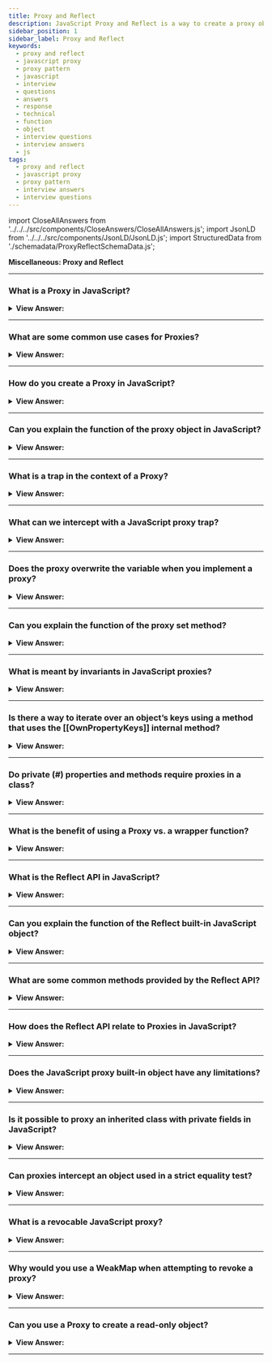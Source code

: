 ```yaml
---
title: Proxy and Reflect
description: JavaScript Proxy and Reflect is a way to create a proxy object that can be used to intercept and change the behavior of an object. Frontend Interview Questions.
sidebar_position: 1
sidebar_label: Proxy and Reflect
keywords:
  - proxy and reflect
  - javascript proxy
  - proxy pattern
  - javascript
  - interview
  - questions
  - answers
  - response
  - technical
  - function
  - object
  - interview questions
  - interview answers
  - js
tags:
  - proxy and reflect
  - javascript proxy
  - proxy pattern
  - interview answers
  - interview questions
---
```


import CloseAllAnswers from '../../../src/components/CloseAnswers/CloseAllAnswers.js';
import JsonLD from '../../../src/components/JsonLD/JsonLD.js';
import StructuredData from './schemadata/ProxyReflectSchemaData.js';

<JsonLD data={StructuredData} />

<head>
  <title>Proxy and Reflect | JavaScript Frontend Phone Interview</title>
</head>

**Miscellaneous: Proxy and Reflect**

<CloseAllAnswers />

---

### What is a Proxy in JavaScript?

<details>
  <summary><strong>View Answer:</strong></summary>
  <div>
  <div><strong>Interview Response:</strong> A Proxy is an object in JavaScript that wraps another object, enabling you to intercept and customize operations performed on the wrapped object, such as property access, assignment, or function invocation.
</div><br/>
  <div><strong>Technical Response:</strong> A Proxy in JavaScript is a special object that is used to define custom behavior for fundamental operations (e.g., property lookup, assignment, enumeration, function invocation, etc). The syntax to create a proxy in JavaScript is `new Proxy(target, handler)`, where `target` is the object which the proxy will virtualize and `handler` is an object that defines which operations will be intercepted and how to redefine intercepted operations.
</div><br />
  <div><strong className="codeExample">Code Example:</strong><br /><br />

  <div></div>

Here is a simple example of how a Proxy can be used to intercept the get operation on an object...

```javascript
let target = {
  message: 'hello, world'
};

let handler = {
  get: function(target, prop, receiver) {
    console.log(`GET was called for property ${prop}`);
    return Reflect.get(...arguments);
  }
};

let proxy = new Proxy(target, handler);

console.log(proxy.message); // logs: 'GET was called for property message' then logs: 'hello, world'
```

In this example, whenever a property is accessed on the `proxy` object, it logs a message to the console and then proceeds with the normal operation. The actual get operation is performed using `Reflect.get()`, which is a built-in function that performs a property access operation.

Proxies are a powerful tool that allow developers to control and redefine fundamental JavaScript operations. However, they should be used carefully, because they can greatly increase the complexity of your code and make debugging more difficult. They are best used for meta-programming tasks, or where you need to handle some complex object-access logic.

  </div>
  </div>
</details>

---

### What are some common use cases for Proxies?

<details>
  <summary><strong>View Answer:</strong></summary>
  <div>
  <div><strong>Interview Response:</strong> Proxies are used for various purposes, including access control, data validation, object virtualization, performance optimization, and implementing custom behavior for object operations.
  </div><br />
  <div><strong className="codeExample">Code Example:</strong><br /><br />

  <div></div>

**Data Validation:** Proxies can be used to validate incoming data before setting it to an object's properties.

```js
let handler = {
    set: function(obj, prop, value) {
        if (prop === 'age') {
            if (!Number.isInteger(value)) {
                throw new TypeError('The age is not an integer');
            }
            if (value <= 0) {
                throw new RangeError('The age must be a positive integer');
            }
        }

        // The default behavior to store the value
        obj[prop] = value;

        // Indicate success
        return true;
    }
};

let person = new Proxy({}, handler);

person.age = 100;
console.log(person.age); // 100
```

  </div>
  </div>
</details>

---

### How do you create a Proxy in JavaScript?

<details>
  <summary><strong>View Answer:</strong></summary>
  <div>
  <div><strong>Interview Response:</strong> To create a Proxy, we use the Proxy constructor, passing in the target object and a handler object containing traps for intercepting specific operations on the target. Creating a Proxy in JavaScript involves calling the Proxy constructor with two arguments: the target object and a handler object.
  </div><br />
  <div><strong className="codeExample">Code Example:</strong><br /><br />

  <div></div>

Here's the basic syntax:

```javascript
let proxy = new Proxy(target, handler);
```

Here's a detailed example:

```javascript
let target = {
  name: "John"
};

let handler = {
  get: function(target, prop, receiver) {
    console.log(`Property "${prop}" has been read.`);
    return Reflect.get(...arguments);
  },
  set: function(target, prop, value, receiver) {
    console.log(`Property "${prop}" is being set to "${value}".`);
    return Reflect.set(...arguments);
  }
};

let proxy = new Proxy(target, handler);

proxy.name; // Outputs: Property "name" has been read.
proxy.age = 25; // Outputs: Property "age" is being set to "25".
```

In this example, the `handler` object defines two traps:

- The `get` trap is called when a property on the `proxy` object is read. It logs a message to the console and then uses the `Reflect.get()` method to perform the default get operation.
- The `set` trap is called when a property on the `proxy` object is set. It logs a message to the console and then uses the `Reflect.set()` method to perform the default set operation.

Note: `Reflect.get()` and `Reflect.set()` are built-in functions that perform the default get and set operations respectively.

  </div>
  </div>
</details>

---

### Can you explain the function of the proxy object in JavaScript?

<details>
  <summary><strong>View Answer:</strong></summary>
  <div>
  <div><strong>Interview Response:</strong> The function of a proxy object in JavaScript is to intercept and customize operations performed on a wrapped object, enabling fine-grained control over property access, assignment, function invocation, and more.
</div><br />
  <div><strong>Technical Response:</strong> You may use the Proxy object to establish a proxy for another object that can intercept and redefine core operations for that object. To function, a Proxy has two arguments. It has a target and a handler parameter to carry out its operations. The target is the original object that you desire to proxy. A handler is an object that describes which actions get intercepted and how intercepted operations get redefined. It runs if a matching trap is in the handler for a proxy action. The proxy gets an opportunity to handle it; otherwise, the operation gets executed on the target.
</div><br />
  <div><strong className="codeExample">Code Example:</strong><br /><br />

<strong>Syntax: </strong> let proxy = new Proxy(target, handler);<br /><br />

  <div></div>

```js
let target = {};
let proxy = new Proxy(target, {}); // empty handler

proxy.test = 5; // writing to proxy (1)
console.log(target.test); // 5, the property appeared in target!

console.log(proxy.test); // 5, we can read it from proxy too (2)

for (let key in proxy) console.log(key); // test, iteration works (3)
```

  </div>
  </div>
</details>

---

### What is a trap in the context of a Proxy?

<details>
  <summary><strong>View Answer:</strong></summary>
  <div>
  <div><strong>Interview Response:</strong> A trap is a function in the handler object that gets called when a specific operation, like property access or function invocation, is performed on the target object wrapped by the Proxy.<br />
  </div>
  </div>
</details>

---

### What can we intercept with a JavaScript proxy trap?

<details>
  <summary><strong>View Answer:</strong></summary>
  <div>
  <div><strong>Interview Response:</strong> JavaScript proxy traps can intercept operations like property access, assignment, function invocation, object creation, property deletion, property enumeration, prototype modification, and object extensibility changes.</div><br />
  <div><strong>Technical Response:</strong> A so-called “internal method” in the JavaScript specification describes how it works at the lowest level for most operations on objects. For instance, [[Get]], the internal method to read a property, [[Set]] the internal method to write to a property, and so on. These methods get used in the specification, but we cannot explicitly refer to them by name. Proxy traps intercept invocations of these methods. For every internal method, there is a trap. For example, [[Get]] has a handler method of get() for reading a property.
  </div><br />
  <div><strong className="codeExample">Code Example:</strong> Default value with “get” trap<br /><br />

  <div></div>

```js
let numbers = [0, 1, 2];

numbers = new Proxy(numbers, {
  get(target, prop) {
    // trapping [[Get]] internal method here
    if (prop in target) {
      return target[prop];
    } else {
      return 0; // default value
    }
  },
});

console.log(numbers[1]); // 1
console.log(numbers[4]); // 0 (no such item)
```

  </div>
  </div>
</details>

---

### Does the proxy overwrite the variable when you implement a proxy?

<details>
  <summary><strong>View Answer:</strong></summary>
  <div>
  <div><strong>Interview Response:</strong> No, implementing a proxy doesn't overwrite the original variable. Instead, the proxy wraps the original variable, intercepting operations on it while leaving the original object unchanged.
</div><br />
  <div><strong className="codeExample">Code Example:</strong> dictionary = new Proxy(dictionary, ...);<br /><br />

  <div></div>

```js
let dictionary = {
  Hello: 'Hola',
  Bye: 'Adiós',
};

dictionary = new Proxy(dictionary, {
  get(target, phrase) {
    // intercept reading a property from dictionary
    if (phrase in target) {
      // if we have it in the dictionary
      return target[phrase]; // return the translation
    } else {
      // otherwise, return the non-translated phrase
      return phrase;
    }
  },
});

// Look up arbitrary phrases in the dictionary!
// At worst, they're not translated.
console.log(dictionary['Hello']); // Hola
console.log(dictionary['Welcome to Proxy']); // Welcome to Proxy (no translation)
```

:::tip
Note: You should ever make a reference to the target object after it has been proxied. Otherwise, it can be easy to make mistakes and harder to debug.
:::

  </div>
  </div>
</details>

---

### Can you explain the function of the proxy set method?

<details>
  <summary><strong>View Answer:</strong></summary>
  <div>
  <div><strong>Technical Response:</strong> The proxy set method intercepts property assignments on the wrapped object, allowing you to customize the behavior or validate the value before setting the property on the target object.
</div><br />
  <div><strong>Technical Response:</strong> Proxies have a handler.set() method used as a trap for setting a property value. There are four arguments to the set method: target, property, value, and receiver. The object we are aiming toward is known as the target. The name or symbol of the property set is the property, and the value is the newly set value of the property. The object the assignment initially gets set is known as the target. This object is usually the proxy itself. But a set() handler can also be called indirectly via the prototype chain or other ways.
</div><br />
  <div><strong className="codeExample">Syntax:</strong><br /><br />

  <div></div>

```js
const p = new Proxy(target, {
  set: function (target, property, value, receiver) {},
});
```

  </div><br />
  <div><strong className="codeExample">Code Example:</strong><br /><br />

  <div></div>

```js
let numbers = [];

numbers = new Proxy(numbers, {
  // (*)
  set(target, prop, val) {
    // to intercept property writing
    if (typeof val == 'number') {
      target[prop] = val;
      return true;
    } else {
      return false;
    }
  },
});

numbers.push(1); // added successfully
numbers.push(2); // added successfully
console.log('Length is: ' + numbers.length); // 2

numbers.push('test'); // TypeError ('set' on proxy returned false)

console.log('This line is never reached (error in the line above)');
```

  </div>
  </div>
</details>

---

### What is meant by invariants in JavaScript proxies?

<details>
  <summary><strong>View Answer:</strong></summary>
  <div>
  <div><strong>Interview Response:</strong> Semantics that remain unchanged when implementing custom operations are called invariants. Invariants in JavaScript proxies refer to rules enforced by the language that must be followed when implementing proxy traps, ensuring consistency and preventing unexpected behavior or errors in the code.
 If you violate the invariants of a handler, a TypeError gets thrown.
 </div><br />
  <div><strong>Technical Response:</strong> In the context of JavaScript Proxies, "invariants" refer to rules that JavaScript's internal methods must follow. These rules help maintain the consistency and predictability of the language. The Proxy API is designed to respect these invariants. That means, when you define a handler for a Proxy, it's expected that your handler logic will also respect these invariants. If it doesn't, JavaScript will throw a TypeError to prevent the invariant violation.
  </div><br />
  <div><strong className="codeExample">Code Example:</strong><br /><br />

  <div></div>

Here are a few examples of such invariants:

**1. Non-configurable, non-writable properties**: If an object has a property that's non-configurable and non-writable, the `set` trap for a Proxy must not change the value of that property, or else JavaScript will throw a TypeError.

```javascript
let target = {};
Object.defineProperty(target, 'prop', {
    value: 1,
    writable: false,
    configurable: false
});

let handler = {
    set: function(target, prop, value, receiver) {
        target[prop] = value;
        return true;
    }
};

let proxy = new Proxy(target, handler);
proxy.prop = 2; // TypeError
```

**2. Non-extensibility and defining properties**: If an object is non-extensible, you can't add new properties to it. Hence, the `defineProperty` trap for a Proxy should not successfully add new properties to a non-extensible target object, or else JavaScript will throw a TypeError.

```javascript
let target = {};
Object.preventExtensions(target);

let handler = {
    defineProperty: function(target, prop, descriptor) {
        return Reflect.defineProperty(target, prop, descriptor);
    }
};

let proxy = new Proxy(target, handler);
Object.defineProperty(proxy, 'prop', { value: 1 }); // TypeError
```

**3. Property descriptors and non-configurability**: If a property is non-configurable on a target object, then the `getOwnPropertyDescriptor` trap must return a descriptor that says the property is non-configurable. If it says the property is configurable, JavaScript will throw a TypeError.

These are just a few examples. The main point is that JavaScript expects certain rules to be respected in the implementation of Proxy handlers, and if these rules are not respected, a TypeError will be thrown.

  </div>
  </div>
</details>

---

### Is there a way to iterate over an object’s keys using a method that uses the [[OwnPropertyKeys]] internal method?

<details>
  <summary><strong>View Answer:</strong></summary>
  <div>
  <div><strong>Interview Response:</strong> Yes, Object.keys, for..in loop and most other methods that iterate over object properties use [[OwnPropertyKeys]] internal method to retrieve a list of properties.</div><br />
  <div><strong>Technical Response:</strong> Yes, Object.keys, for..in loop and most other methods that iterate over object properties use [[OwnPropertyKeys]] internal method to extract a list of properties. Object.keys/values() returns non-symbol keys/values with enumerable flag (property flags were explained in the article Property flags and descriptors). You can view others in the specification, such as getOwnPropertyNames and getOwnPropertySymbols that use the [[OwnPropertyKeys]] internal method.
  </div><br />
  <div><strong className="codeExample">Code Example:</strong><br /><br />

  <div></div>

```js
let user = {
  name: 'John',
  age: 30,
  _password: '***',
};

user = new Proxy(user, {
  ownKeys(target) {
    return Object.keys(target).filter((key) => !key.startsWith('_'));
  },
});

// "ownKeys" filters out _password
for (let key in user) console.log(key); // name, then: age

// same effect on these methods:
console.log(Object.keys(user)); // name,age
console.log(Object.values(user)); // John,30
```

  </div>
  </div>
</details>

---

### Do private (#) properties and methods require proxies in a class?

<details>
  <summary><strong>View Answer:</strong></summary>
  <div>
  <div><strong>Interview Response:</strong> Private properties and methods in a class don't require proxies. They're built-in language features, prefixed with #, that provide encapsulation, limiting access to class instances and preventing external manipulation.
</div><br/>
  <div><strong>Technical Response:</strong> No, private properties and methods in JavaScript classes do not require proxies. They are a feature of the JavaScript language itself, and their privacy is enforced by the language. Private class fields, both properties and methods, are defined by prefixing the name of the field with a `#` character. This makes them private to the class, meaning they can only be accessed or called from methods within the same class.
</div><br />
  <div><strong className="codeExample">Code Example:</strong><br /><br />

  <div></div>

```javascript
class MyClass {
  #privateField = 'Hello, world';

  #privateMethod() {
    return 'Private method has been called';
  }

  callPrivateMethod() {
    return this.#privateMethod();
  }

  getPrivateField() {
    return this.#privateField;
  }
}

let instance = new MyClass();
console.log(instance.callPrivateMethod()); // logs: 'Private method has been called'
console.log(instance.getPrivateField()); // logs: 'Hello, world'
```

In this example, `#privateField` and `#privateMethod` are private to instances of `MyClass`. They can't be accessed or called from outside the class. The public methods `callPrivateMethod` and `getPrivateField` provide a way to interact with the private field and method.

Proxies could be used if you wanted to customize the behavior of property access or method invocation on an object, including private properties or methods. However, please note that as of my knowledge cutoff in September 2021, private fields are not accessible or interceptable by JavaScript proxies, as per the language design. The main use case of a Proxy is to define custom behavior for fundamental operations on objects, such as property lookups or function invocations.

  </div>
  </div>
</details>

---

### What is the benefit of using a Proxy vs. a wrapper function?

<details>
  <summary><strong>View Answer:</strong></summary>
  <div>
  <div><strong>Interview Response:</strong> Proxies offer more fine-grained control and customization over object operations, while wrapper functions mainly intercept and modify function invocations, making Proxies more versatile for complex use cases.
</div><br />
  <div><strong>Technical Response:</strong> Proxy is much more powerful, as it forwards everything to the target object. A wrapper function does not forward property read/write operations. After the wrapping, the access gets lost to properties of the original functions, such as name, length, and others.
</div><br />
  <div><strong className="codeExample">Code Example:</strong><br /><br />

  <div></div>

```js
function delay(f, ms) {
  return new Proxy(f, {
    apply(target, thisArg, args) {
      setTimeout(() => target.apply(thisArg, args), ms);
    }
  });
}

function sayHi(user) {
  console.log(`Hello, ${user}!`);
}

sayHi = delay(sayHi, 3000);

console.log(sayHi.length);  // this would be 0 if we used a wrapper function

// return 1 (*) proxy forwards "get length" operation to the target

sayHi("John"); // Hello, John! (after 3 seconds)
```

  </div>
  </div>
</details>

---

### What is the Reflect API in JavaScript?

<details>
  <summary><strong>View Answer:</strong></summary>
  <div>
  <div><strong>Interview Response:</strong> The Reflect API is a built-in JavaScript object that provides methods for performing low-level operations on objects, making it easier to create dynamic and extensible code, often used in conjunction with Proxies.<br />
  </div>
  </div>
</details>

---

### Can you explain the function of the Reflect built-in JavaScript object?

<details>
  <summary><strong>View Answer:</strong></summary>
  <div>
  <div><strong>Interview Response:</strong> The Reflect built-in JavaScript object provides methods for low-level operations on objects, enabling dynamic and extensible code, often used in conjunction with Proxies for customization and interception.
</div><br />
  <div><strong>Technical Response:</strong> Reflect is a built-in object that simplifies the creation of a Proxy. Reflect is a built-in object that provides methods for interceptable JavaScript operations. The methods are the same as those of proxy handlers. Reflect is not a function object, so it is not constructible. You cannot use it with a new operator or invoke the Reflect object as a function. All properties and methods of Reflect are static (just like the Math object). For every internal method, trappable by Proxy, there is a corresponding method in Reflect, with the same name and arguments as the Proxy trap.
</div><br />
  <div><strong className="codeExample">Code Example:</strong> Reflect get and set methods<br /><br />

  <div></div>

```js
// Reflect get() method
const object1 = {
  x: 1,
  y: 2,
};

console.log(Reflect.get(object1, 'x'));
// expected output: 1

const array1 = ['zero', 'one'];

console.log(Reflect.get(array1, 1));
// expected output: "one"

// Reflect set() method
let user = {};

Reflect.set(user, 'name', 'John');

console.log(user.name); // John
```

  </div>
  </div>
</details>

---

### What are some common methods provided by the Reflect API?

<details>
  <summary><strong>View Answer:</strong></summary>
  <div>
  <div><strong>Interview Response:</strong> Some common Reflect methods include get(), set(), apply(), has(), deleteProperty(), and construct(), which correspond to object operations like property access, assignment, function invocation, and object creation.
  </div>
  </div>
</details>

---

### How does the Reflect API relate to Proxies in JavaScript?

<details>
  <summary><strong>View Answer:</strong></summary>
  <div>
  <div><strong>Interview Response:</strong> The Reflect API and Proxies are often used together, as Reflect methods can be used within Proxy traps to perform the default behavior of intercepted operations, while allowing customization or additional logic.
  </div><br/>
  <div><strong>Technical Response:</strong> The Reflect API in JavaScript is closely related to Proxies because it provides a set of methods that correspond to the JavaScript language's internal methods. Each method in the Reflect API corresponds to a specific kind of operation that can be performed on a JavaScript object, which is exactly what Proxies intercept and customize. In simple terms, Proxies let you intercept and customize operations on an object, and the Reflect API provides a way to carry out those operations with their default behavior.
  </div><br />
  <div><strong className="codeExample">Code Example:</strong><br /><br />

  <div></div>

```javascript
let target = {
  message: 'hello, world'
};

let handler = {
  get: function(target, prop, receiver) {
    console.log(`GET was called for property ${prop}`);
    return Reflect.get(...arguments); // Use Reflect API to perform the default operation
  }
};

let proxy = new Proxy(target, handler);

console.log(proxy.message); // logs: 'GET was called for property message' then logs: 'hello, world'
```

In this example, the `handler` object defines a `get` method that intercepts all get operations on the `proxy` object. It logs a message and then uses `Reflect.get()` to perform the default get operation.

Because every method in the Reflect API corresponds to a Proxy handler method, you can use the Reflect API to easily fallback to the default behavior within a Proxy handler.

Furthermore, using Reflect methods in Proxy handlers helps to maintain the invariants of the JavaScript language, preventing possible TypeErrors that could be thrown if these invariants are violated.

  </div>
  </div>
</details>

---

### Does the JavaScript proxy built-in object have any limitations?

<details>
  <summary><strong>View Answer:</strong></summary>
  <div>
  <div><strong>Interview Response:</strong> JavaScript proxies have limitations, such as not being able to intercept access to private class properties/methods and increased performance overhead due to the additional layer of indirection.</div><br />
  <div><strong>Technical Answer:</strong> Yes, Proxies provide a unique way to alter or tweak the behavior of the existing objects at the lowest level. Still, it is not perfect. There are limitations. Many built-in objects, for example, Map, Set, Date, Promise, and others, make use of so-called “internal slots”. These are like properties but reserved for internal, specification-only purposes. For instance, Map stores items in the internal slot [[MapData]]. Built-in methods access them directly, not via [[Get]] / [[Set]] internal methods. So, Proxy cannot intercept that. The proxy does not have these internal slots after a built-in object gets proxied, so the built-in methods fail.
  </div><br />
  <div><strong className="codeExample">Code Example:</strong><br /><br />

  <div></div>

```js
let map = new Map();

let proxy = new Proxy(map, {});

proxy.set('test', 1); // Error
```

:::note Notable Exception:
Built-in Array does not use internal slots. That is for historical reasons, as it appeared so long ago. So, there is no such problem when proxying an array.
:::

  </div>
  </div>
</details>

---

### Is it possible to proxy an inherited class with private fields in JavaScript?

<details>
  <summary><strong>View Answer:</strong></summary>
  <div>
  <div><strong>Interview Response:</strong> It is possible to proxy an inherited class, but proxies cannot directly intercept access to private fields. The interception will only work on public properties and methods of the class.
</div><br />
  <div><strong>Technical Response:</strong> Yes, but typically if you attempt to proxy private fields, the class proxy breaks after proxying. The reason is that private fields get implemented using internal slots. JavaScript does not use [[Get]]/[[Set]] when accessing them. A common fix for this is to bind the value to the target.
</div><br />
  <div><strong className="codeExample">Code Example:</strong> Problem & Solution<br /><br />

  <div></div>

```js
// Example: Problem
class User {
  #name = 'Guest';

  getName() {
    return this.#name;
  }
}

let user = new User();

user = new Proxy(user, {});

console.log(user.getName()); // Error

// Example: Solution
class User {
  #name = 'Guest';

  getName() {
    return this.#name;
  }
}

let user = new User();

user = new Proxy(user, {
  get(target, prop, receiver) {
    let value = Reflect.get(...arguments);
    return typeof value == 'function' ? value.bind(target) : value;
  },
});

console.log(user.getName()); // Guest
```

:::note
The solution has drawbacks. It exposes the original object to the method, potentially allowing it to be passed further and breaking other proxied functionality.
:::

  </div>
  </div>
</details>

---

### Can proxies intercept an object used in a strict equality test?

<details>
  <summary><strong>View Answer:</strong></summary>
  <div>
  <div><strong>Interview Response:</strong> No, proxies cannot intercept strict equality tests, as these tests directly compare the object references. Proxies don't modify the reference, but wrap the target object for intercepted operations.
</div><br/>
  <div><strong>Interview Response:</strong> No, proxies may intercept a wide range of operations, including new (with construct), in (with has), delete (with deleteProperty), and so on. A strict equality test for objects, on the other hand, cannot be intercepted. An item has no other value and is precisely equal to itself. As a result, every operation or built-in class that compares objects for equality distinguishes between the object and the proxy. There is no obvious substitute here.
</div><br />
  <div><strong className="codeExample">Code Example:</strong><br /><br />

  <div></div>

```javascript
let target = { message: 'hello, world' };

let handler = {
  get: function(target, prop, receiver) {
    console.log(`GET was called for property ${prop}`);
    return Reflect.get(...arguments);
  }
};

let proxy = new Proxy(target, handler);

console.log(proxy === target); // logs: false
```

In this example, the Proxy (`proxy`) is not strictly equal to the target object (`target`), and no message is logged to the console because the strict equality operation doesn't trigger the `get` trap.

Proxies can intercept a range of operations, including property lookup, assignment, function invocation, and more. However, some operations like strict equality check and identity (`===`) comparison can't be intercepted. It's worth noting that two distinct Proxy instances for the same target are also not strictly equal to each other, because they are different objects.

  </div>
  </div>
</details>

---

### What is a revocable JavaScript proxy?

<details>
  <summary><strong>View Answer:</strong></summary>
  <div>
  <div><strong>Interview Response:</strong> A revocable JavaScript proxy is a feature that allows you to create a proxy object that can be easily revoked, rendering it inactive and preventing further interaction with the original object.
</div><br />
  <div><strong>Technical Response:</strong> A revocable proxy is a proxy that can be disabled. If at any point we want to revoke access to it. What we can do is wrap it into a revocable proxy, without any traps. Such a proxy forwards operations to an object, and we can disable it at any moment. The call returns an object with the proxy. A call to revoke() removes all internal references to the target object from the proxy, so they are no longer connected.
</div><br />
  <div><strong className="codeExample">Code Example:</strong><br /><br />

<strong>Syntax: </strong> let &#123;proxy, revoke&#125; = Proxy.revocable(target, handler);<br /><br />

  <div></div>

```javascript
const target = {
  name: "John",
  age: 30
};

const { proxy, revoke } = Proxy.revocable(target, {});

console.log(proxy.name); // Output: "John"
console.log(proxy.age); // Output: 30

revoke();

console.log(proxy.name); // Output: TypeError: Cannot perform 'get' on a proxy that has been revoked
console.log(proxy.age); // Output: TypeError: Cannot perform 'get' on a proxy that has been revoked
```

In the above example, we create a revocable proxy using `Proxy.revocable()`. The `proxy` variable represents the proxy object, which behaves like the `target` object. We can access its properties and methods. The `revoke()` function is used to revoke the proxy, making it inactive. Once revoked, any further access to the proxy will result in a `TypeError`.

  </div>
  </div>
</details>

---

### Why would you use a WeakMap when attempting to revoke a proxy?

<details>
  <summary><strong>View Answer:</strong></summary>
  <div>
  <div><strong>Interview Response:</strong> Using a WeakMap to store revocable proxies ensures that when the original target object is garbage collected, the proxy and its associated data are also garbage collected, preventing memory leaks.
</div><br />
  <div><strong>Technical Response:</strong> If we create a WeakMap that has proxy as the key and the corresponding revoke as the value, we can easily find the revoke for a proxy. We use WeakMap instead of Map since it does not interfere with trash collection. If a proxy object becomes "unreachable" (e.g., no variable refers to it anymore), WeakMap allows it to get erased from memory and whatever data it contains.
</div><br />
  <div><strong className="codeExample">Code Example:</strong><br /><br />

  <div></div>

```js
let revokes = new WeakMap();

let object = {
  data: 'Valuable data',
};

let { proxy, revoke } = Proxy.revocable(object, {});

revokes.set(proxy, revoke);

// ..somewhere else in our code..
revoke = revokes.get(proxy);
revoke();

console.log(proxy.data); // Error (revoked)
```

  </div>
  </div>
</details>

---

### Can you use a Proxy to create a read-only object?

<details>
  <summary><strong>View Answer:</strong></summary>
  <div>
  <div><strong>Interview Response:</strong> Yes, you can use a Proxy to create a read-only object by intercepting the set trap and preventing any changes to the wrapped object's properties.
  </div><br />
  <div><strong className="codeExample">Code Example:</strong><br /><br />

  <div></div>

```javascript
const target = { message: 'Hello, world' };

const handler = {
  set: function(target, prop, value) {
    console.log(`Set operation is not allowed on property "${prop}"`);
    return true;
  }
};

const proxy = new Proxy(target, handler);

console.log(proxy.message); // Outputs: 'Hello, world'
proxy.message = 'Goodbye, world'; // Outputs: 'Set operation is not allowed on property "message"'
console.log(proxy.message); // Still outputs: 'Hello, world'
```

In this example, the `set` trap in the handler prevents changes to the target object. When you try to set the `message` property on the `proxy` object, it just logs a message to the console and does not change the property.

The `set` handler returns `true` to indicate that the assignment was "successful", even though it didn't actually change anything. If it returned `false` or threw an error, that would indicate that the assignment failed, which could cause issues if the Proxy is used in strict mode.

Remember, this will make all properties of the target object read-only through the proxy, even if they are writable on the target object itself. You can still change the target object directly, because the Proxy doesn't affect the actual target object, it only controls access to it.

  </div>
  </div>
</details>

---
